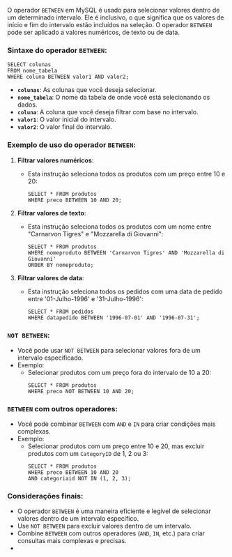 O operador `BETWEEN` em MySQL é usado para selecionar valores dentro de um determinado intervalo. Ele é inclusivo, o que significa que os valores de início e fim do intervalo estão incluídos na seleção. O operador `BETWEEN` pode ser aplicado a valores numéricos, de texto ou de data.

### Sintaxe do operador `BETWEEN`:

```mysql
SELECT colunas
FROM nome_tabela
WHERE coluna BETWEEN valor1 AND valor2;
```

- **`colunas`**: As colunas que você deseja selecionar.
- **`nome_tabela`**: O nome da tabela de onde você está selecionando os dados.
- **`coluna`**: A coluna que você deseja filtrar com base no intervalo.
- **`valor1`**: O valor inicial do intervalo.
- **`valor2`**: O valor final do intervalo.

### Exemplo de uso do operador `BETWEEN`:

1. **Filtrar valores numéricos**:
    - Esta instrução seleciona todos os produtos com um preço entre 10 e 20:
        ```mysql
        SELECT * FROM produtos
        WHERE preco BETWEEN 10 AND 20;
        ```

2. **Filtrar valores de texto**:
    - Esta instrução seleciona todos os produtos com um nome entre "Carnarvon Tigres" e "Mozzarella di Giovanni":
        ```mysql
        SELECT * FROM produtos
        WHERE nomeproduto BETWEEN 'Carnarvon Tigres' AND 'Mozzarella di Giovanni'
        ORDER BY nomeproduto;
        ```

3. **Filtrar valores de data**:
    - Esta instrução seleciona todos os pedidos com uma data de pedido entre '01-Julho-1996' e '31-Julho-1996':
        ```mysql
        SELECT * FROM pedidos
        WHERE datapedido BETWEEN '1996-07-01' AND '1996-07-31';
        ```

### `NOT BETWEEN`:

- Você pode usar `NOT BETWEEN` para selecionar valores fora de um intervalo especificado.
- Exemplo:
    - Selecionar produtos com um preço fora do intervalo de 10 a 20:
        ```mysql
        SELECT * FROM produtos
        WHERE preco NOT BETWEEN 10 AND 20;
        ```

### `BETWEEN` com outros operadores:

- Você pode combinar `BETWEEN` com `AND` e `IN` para criar condições mais complexas.
- Exemplo:
    - Selecionar produtos com um preço entre 10 e 20, mas excluir produtos com um `CategoryID` de 1, 2 ou 3:
        ```mysql
        SELECT * FROM produtos
        WHERE preco BETWEEN 10 AND 20
        AND categoriaid NOT IN (1, 2, 3);
        ```

### Considerações finais:

- O operador `BETWEEN` é uma maneira eficiente e legível de selecionar valores dentro de um intervalo específico.
- Use `NOT BETWEEN` para excluir valores dentro de um intervalo.
- Combine `BETWEEN` com outros operadores (`AND`, `IN`, etc.) para criar consultas mais complexas e precisas.
- 
